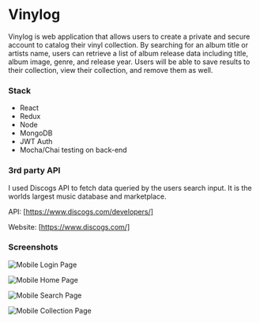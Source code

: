 # Vinylog

Vinylog is web application that allows users to create a private and secure account to catalog their vinyl collection. By searching for an album title or artists name, users can retrieve a list of album release data including title, album image, genre, and release year. Users will be able to save results to their collection, view their collection, and remove them as well. 

### Stack
-	React
-	Redux
-	Node
-	MongoDB
-	JWT Auth
-	Mocha/Chai testing on back-end

### 3rd party API
I used Discogs API to fetch data queried by the users search input. It is the worlds largest music database and marketplace.

API: [https://www.discogs.com/developers/]

Website: [https://www.discogs.com/]

### Screenshots

![Mobile Login Page](https://github.com/thinkful-ei21/mike_vinylog_client/src/assets/images/mobile-login_s.png "Mobile Login Page")

![Mobile Home Page](https://github.com/thinkful-ei21/mike_vinylog_client/src/assets/images/mobile-home_s.png "Mobile Home Page")

![Mobile Search Page](https://github.com/thinkful-ei21/mike_vinylog_client/src/assets/images/mobile-search_s.png "Mobile Search Page")

![Mobile Collection Page](https://github.com/thinkful-ei21/mike_vinylog_client/src/assets/images/mobile-collection_s.png "Mobile Collection Page")